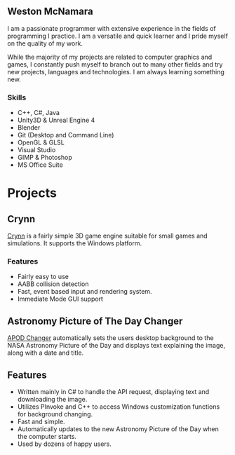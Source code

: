 ## Weston McNamara

I am a passionate programmer with extensive experience in the fields of programming I practice. I am a versatile and quick learner and I pride myself on the quality of my work.

While the majority of my projects are related to computer graphics and games, I constantly push myself to branch out to many other fields and try new projects, languages and technologies. I am always learning something new.

### Skills
 - C++, C#, Java
 - Unity3D & Unreal Engine 4
 - Blender
 - Git (Desktop and Command Line)
 - OpenGL & GLSL
 - Visual Studio
 - GIMP & Photoshop
 - MS Office Suite
 
# Projects

## Crynn
[Crynn](https://github.com/wmcnamara/crynn) is a fairly simple 3D game engine suitable for small games and simulations. It supports the Windows platform.

### Features
 - Fairly easy to use
 - AABB collision detection
 - Fast, event based input and rendering system.
 - Immediate Mode GUI support
 
## Astronomy Picture of The Day Changer
[APOD Changer](https://github.com/wmcnamara/apodchanger) automatically sets the users desktop background to the NASA Astronomy Picture of the Day and displays text explaining the image, along with a date and title.

## Features
 - Written mainly in C# to handle the API request, displaying text and downloading the image.
 - Utilizes PInvoke and C++ to access Windows customization functions for background changing.
 - Fast and simple.
 - Automatically updates to the new Astronomy Picture of the Day when the computer starts.
 - Used by dozens of happy users.
